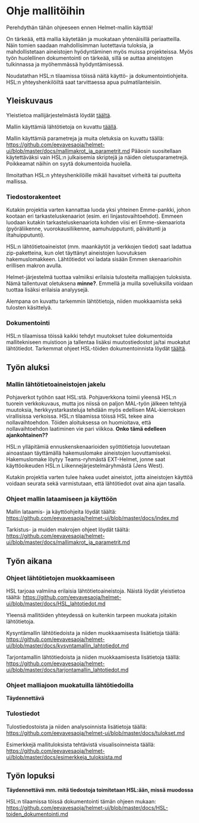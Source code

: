 # Ohje mallitöihin

Perehdythän tähän ohjeeseen ennen Helmet-mallin käyttöä! 

On tärkeää, että mallia käytetään ja muokataan yhtenäisillä periaatteilla. Näin tomien saadaan mahdollisimman luotettavia tuloksia, ja mahdollistetaan aineistojen  hyödyntäminen myös muissa projekteissa. Myös työn huolellinen dokumentointi on tärkeää, sillä se auttaa aineistojen tulkinnassa ja myöhemmässä hyödyntämisessä. 

Noudatathan HSL:n tilaamissa töissä näitä käyttö- ja dokumentointiohjeita. HSL:n yhteyshenkilöiltä saat tarvittaessa apua pulmatilanteisiin.

## Yleiskuvaus

Yleistietoa mallijärjestelmästä löydät [täältä](mallin_yleiskuvaus.md).

Mallin käyttämiä lähtötietoja on kuvattu [täällä](HSL_lahtotiedot.md).

Mallin käyttämiä parametreja ja muita oletuksia on kuvattu täällä: https://github.com/eevavesaoja/helmet-ui/blob/master/docs/mallimakrot_ja_parametrit.md
Pääosin suositellaan käytettäväksi vain HSL:n julkaisemia skriptejä ja näiden oletusparametrejä. Poikkeamat näihin on syytä dokumentoida huolella.

Ilmoitathan HSL:n yhteyshenkilöille mikäli havaitset virheitä tai puutteita mallissa.

### Tiedostorakenteet

Kutakin projektia varten kannattaa luoda yksi yhteinen Emme-pankki, johon kootaan eri tarkasteluskenaariot (esim. eri linjastovaihtoehdot). Emmeen luodaan kutakin tarkasteluskenaariota kohden viisi eri Emme-skenaariota (pyöräliikenne, vuorokausiliikenne, aamuhuipputunti, päivätunti ja iltahuipputunti).

HSL:n lähtötietoaineistot (mm. maankäytöt ja verkkojen tiedot) saat ladattua zip-paketteina, kun olet täyttänyt aineistojen luovutuksen hakemuslomakkeen. Lähtötiedot voi ladata sisään Emmen skenaarioihin erillisen makron avulla. 

Helmet-järjestelmä tuottaa valmiiksi erilaisia tulosteita malliajojen tuloksista. Nämä tallentuvat oletuksena **minne?**. Emmellä ja muilla sovelluksilla voidaan tuottaa lisäksi erilaisia analyysejä.

Alempana on kuvattu tarkemmin lähtötietoja, niiden muokkaamista sekä tulosten käsittelyä.

### Dokumentointi

HSL:n tilaamissa töissä kaikki tehdyt muutokset tulee dokumentoida mallitekniseen muistioon ja tallentaa lisäksi muutostiedostot ja/tai muokatut lähtötiedot. Tarkemmat ohjeet HSL-töiden dokumentoinnista löydät [täältä](HSL-toiden_dokumentointi.md).

## Työn aluksi

### Mallin lähtötietoaineistojen jakelu

Pohjaverkot työhön saat HSL:stä. Pohjaverkkona toimii yleensä HSL:n tuorein verkkokuvaus, mutta jos niissä on paljon MAL-työn jälkeen tehtyjä muutoksia, herkkyystarkasteluja tehdään myös edellisen MAL-kierroksen virallisissa verkoissa. HSL:n tilaamissa töissä HSL tekee aina nollavaihtoehdon. Töiden aloituksessa on huomioitava, että nollavaihtoehdon laatiminen vie pari viikkoa. **Onko tämä edelleen ajankohtainen??**

HSL:n ylläpitämiä ennuskenskenaarioiden syöttötietoja luovutetaan ainoastaan täyttämällä hakemuslomake aineistojen luovuttamiseksi. Hakemuslomake löytyy Teams-ryhmästä EXT-Helmet, jonne saat käyttöoikeuden HSL:n Liikennejärjestelmäryhmästä (Jens West).

Kutakin projektia varten tulee hakea uudet aineistot, jotta aineistojen käyttöä voidaan seurata sekä varmistutaan, että lähtötiedot ovat aina ajan tasalla.

### Ohjeet mallin lataamiseen ja käyttöön

Mallin lataamis- ja käyttöohjeita löydät täältä: https://github.com/eevavesaoja/helmet-ui/blob/master/docs/index.md

Tarkistus- ja muiden makrojen ohjeet löydät täältä: https://github.com/eevavesaoja/helmet-ui/blob/master/docs/mallimakrot_ja_parametrit.md

## Työn aikana

### Ohjeet lähtötietojen muokkaamiseen

HSL tarjoaa valmiina erilaisia lähtötietoaineistoja. Näistä löydät yleistietoa täältä: https://github.com/eevavesaoja/helmet-ui/blob/master/docs/HSL_lahtotiedot.md

Yleensä mallitöiden yhteydessä on kuitenkin tarpeen muokata joitakin lähtötietoja.

Kysyntämallin lähtötiedoista ja niiden muokkaamisesta lisätietoja täällä: https://github.com/eevavesaoja/helmet-ui/blob/master/docs/kysyntamallin_lahtotiedot.md

Tarjontamallin lähtötiedoista ja niiden muokkaamisesta lisätietoja täällä: https://github.com/eevavesaoja/helmet-ui/blob/master/docs/tarjontamallin_lahtotiedot.md

### Ohjeet malliajoon muokatuilla lähtötiedoilla

**Täydennettävä**

### Tulostiedot

Tulostiedostoista ja niiden analysoinnista lisätietoja täällä: https://github.com/eevavesaoja/helmet-ui/blob/master/docs/tulokset.md

Esimerkkejä mallituloksista tehtävistä visualisoinneista täällä: https://github.com/eevavesaoja/helmet-ui/blob/master/docs/esimerkkeja_tuloksista.md

## Työn lopuksi

**Täydennettävä mm. mitä tiedostoja toimitetaan HSL:ään, missä muodossa**

HSL:n tilaamissa töissä dokumentointi tämän ohjeen mukaan: https://github.com/eevavesaoja/helmet-ui/blob/master/docs/HSL-toiden_dokumentointi.md
